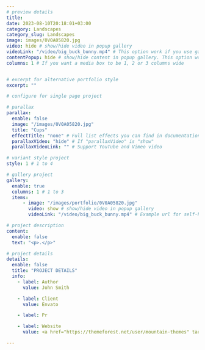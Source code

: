 ```yaml
---
# preview details
title:
date: 2023-08-10T20:18:01+03:00
category: Landscapes
category_slug: Landscapes
image: images/0V0A05820.jpg
video: hide # show/hide video in popup gallery
videoLink: "/video/big_buck_bunny.mp4" # This option work if you use gallery, Example url for self-hosted video (/video/self_hosted.mp4). YouTube or Vimeo is support link.
contentPopup: hide # show/hide content in popup gallery. This option work if you use gallery.
columns: 1 # If you want a media box to be 1, 2 or 3 columns wide


# excerpt for alternative portfolio style
excerpt: ""

# configure for single page project

# parallax
parallax:
  enable: false
  image: "/images/0V0A05820.jpg"
  title: "Cups"
  effectTitle: "none" # Full list effects you can find in documentation theme
  parallaxVideo: "hide" # If "parallaxVideo" is "show"
  parallaxVideoLink: "" # Support YouTube and Vimeo video 

# variant style project
style: 1 # 1 to 4

# gallery project
gallery:
  enable: true
  columns: 1 # 1 to 3
  items:
      - image: "/images/portfolio/0V0A05820.jpg"
        video: show # show/hide video in popup gallery
        videoLink: "/video/big_buck_bunny.mp4" # Example url for self-hosted video (/video/self_hosted.mp4). Or YouTube or Vimeo insert link

# project description
content:
  enable: false
  text: "<p>.</p>"

# project details
details:
  enable: false
  title: "PROJECT DETAILS"
  info:
    - label: Author
      value: John Smith

    - label: Client
      value: Envato

    - label: Pr

    - label: Website
      value: <a href="https://themeforest.net/user/mountain-themes" target="_blank">envato.com</a>

---
```

